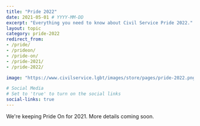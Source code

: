 ```yaml
---
title: "Pride 2022"
date: 2021-05-01 # YYYY-MM-DD 
excerpt: "Everything you need to know about Civil Service Pride 2022."
layout: topic
category: pride-2022
redirect_from:
- /pride/
- /prideon/
- /pride-on/
- /pride-2021/
- /pride-2022/

image: "https://www.civilservice.lgbt/images/store/pages/pride-2022.png"

# Social Media
# Set to 'true' to turn on the social links
social-links: true
---
```


We're keeping Pride On for 2021. More details coming soon.
